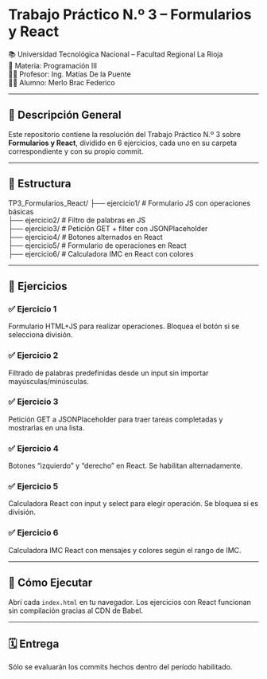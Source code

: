 # Trabajo Práctico N.º 3 – Formularios y React

📚 Universidad Tecnológica Nacional – Facultad Regional La Rioja  
📘 Materia: Programación III  
👨‍🏫 Profesor: Ing. Matías De la Puente  
👨‍💻 Alumno: Merlo Brac Federico

---

## 🔧 Descripción General

Este repositorio contiene la resolución del Trabajo Práctico N.º 3 sobre **Formularios y React**, dividido en 6 ejercicios, cada uno en su carpeta correspondiente y con su propio commit.

---

## 📁 Estructura

TP3_Formularios_React/
├── ejercicio1/      # Formulario JS con operaciones básicas  
├── ejercicio2/      # Filtro de palabras en JS  
├── ejercicio3/      # Petición GET + filter con JSONPlaceholder  
├── ejercicio4/      # Botones alternados en React  
├── ejercicio5/      # Formulario de operaciones en React  
├── ejercicio6/      # Calculadora IMC en React con colores  

---

## 🧪 Ejercicios

### ✅ Ejercicio 1
Formulario HTML+JS para realizar operaciones. Bloquea el botón si se selecciona división.

### ✅ Ejercicio 2
Filtrado de palabras predefinidas desde un input sin importar mayúsculas/minúsculas.

### ✅ Ejercicio 3
Petición GET a JSONPlaceholder para traer tareas completadas y mostrarlas en una lista.

### ✅ Ejercicio 4
Botones “izquierdo” y “derecho” en React. Se habilitan alternadamente.

### ✅ Ejercicio 5
Calculadora React con input y select para elegir operación. Se bloquea si es división.

### ✅ Ejercicio 6
Calculadora IMC React con mensajes y colores según el rango de IMC.

---

## 🚀 Cómo Ejecutar

Abrí cada `index.html` en tu navegador. Los ejercicios con React funcionan sin compilación gracias al CDN de Babel.

---

## 🗓️ Entrega

Sólo se evaluarán los commits hechos dentro del período habilitado.